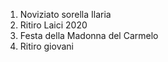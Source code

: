 1. Noviziato sorella Ilaria
2. Ritiro Laici 2020
3. Festa della Madonna del Carmelo
4. Ritiro giovani